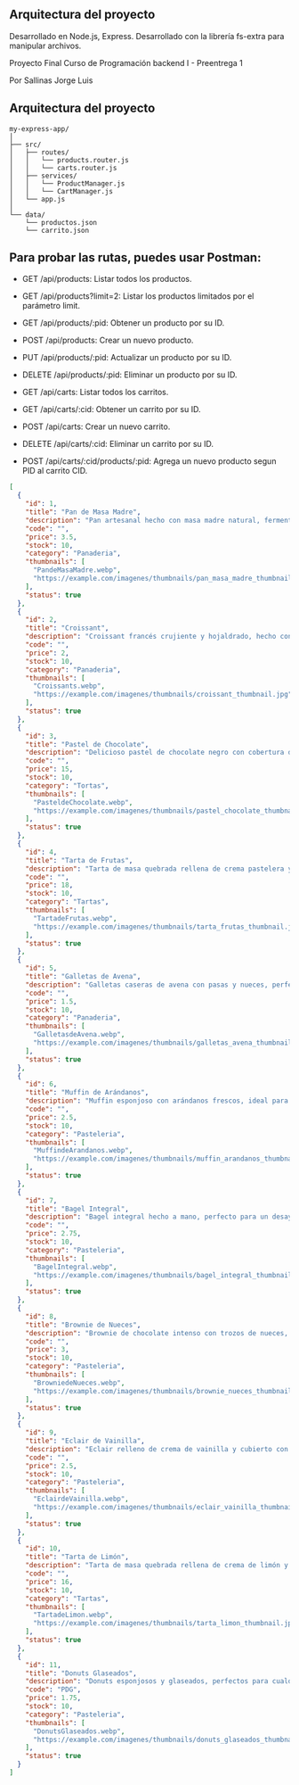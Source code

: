 ## Arquitectura del proyecto
Desarrollado en Node.js, Express.
Desarrollado con la librería fs-extra para manipular archivos.

Proyecto Final Curso de Programación backend I - Preentrega 1

Por Sallinas Jorge Luis

## Arquitectura del proyecto
```text
my-express-app/
│
├── src/
│   ├── routes/
│   │   └── products.router.js
│   │   └── carts.router.js
│   ├── services/
│   │   └── ProductManager.js
│   │   └── CartManager.js
│   └── app.js
│
└── data/
    └── productos.json
    └── carrito.json
```

## Para probar las rutas, puedes usar Postman:

- GET /api/products: Listar todos los productos.
- GET /api/products?limit=2: Listar los productos limitados por el parámetro limit.
- GET /api/products/:pid: Obtener un producto por su ID.
- POST /api/products: Crear un nuevo producto.
- PUT /api/products/:pid: Actualizar un producto por su ID.
- DELETE /api/products/:pid: Eliminar un producto por su ID.

- GET /api/carts: Listar todos los carritos.
- GET /api/carts/:cid: Obtener un carrito por su ID.
- POST /api/carts: Crear un nuevo carrito.
- DELETE /api/carts/:cid: Eliminar un carrito por su ID.
- POST /api/carts/:cid/products/:pid: Agrega un nuevo producto segun PID al carrito CID.



```json
[
  {
    "id": 1,
    "title": "Pan de Masa Madre",
    "description": "Pan artesanal hecho con masa madre natural, fermentado durante 48 horas para obtener una textura crujiente por fuera y suave por dentro. Ideal para acompañar cualquier comida o disfrutar solo con un poco de aceite de oliva.",
    "code": "",
    "price": 3.5,
    "stock": 10,
    "category": "Panaderia",
    "thumbnails": [
      "PandeMasaMadre.webp",
      "https://example.com/imagenes/thumbnails/pan_masa_madre_thumbnail.jpg"
    ],
    "status": true
  },
  {
    "id": 2,
    "title": "Croissant",
    "description": "Croissant francés crujiente y hojaldrado, hecho con mantequilla de alta calidad. Perfecto para un desayuno gourmet o una merienda deliciosa.",
    "code": "",
    "price": 2,
    "stock": 10,
    "category": "Panaderia",
    "thumbnails": [
      "Croissants.webp",
      "https://example.com/imagenes/thumbnails/croissant_thumbnail.jpg"
    ],
    "status": true
  },
  {
    "id": 3,
    "title": "Pastel de Chocolate",
    "description": "Delicioso pastel de chocolate negro con cobertura de ganache, decorado con virutas de chocolate. Perfecto para cualquier ocasión especial o para satisfacer tus antojos de chocolate.",
    "code": "",
    "price": 15,
    "stock": 10,
    "category": "Tortas",
    "thumbnails": [
      "PasteldeChocolate.webp",
      "https://example.com/imagenes/thumbnails/pastel_chocolate_thumbnail.jpg"
    ],
    "status": true
  },
  {
    "id": 4,
    "title": "Tarta de Frutas",
    "description": "Tarta de masa quebrada rellena de crema pastelera y decorada con una selección de frutas frescas de temporada. Un postre ligero y refrescante ideal para el verano.",
    "code": "",
    "price": 18,
    "stock": 10,
    "category": "Tartas",
    "thumbnails": [
      "TartadeFrutas.webp",
      "https://example.com/imagenes/thumbnails/tarta_frutas_thumbnail.jpg"
    ],
    "status": true
  },
  {
    "id": 5,
    "title": "Galletas de Avena",
    "description": "Galletas caseras de avena con pasas y nueces, perfectas para un snack saludable. Crujientes por fuera y suaves por dentro, con un sabor reconfortante.",
    "code": "",
    "price": 1.5,
    "stock": 10,
    "category": "Panaderia",
    "thumbnails": [
      "GalletasdeAvena.webp",
      "https://example.com/imagenes/thumbnails/galletas_avena_thumbnail.jpg"
    ],
    "status": true
  },
  {
    "id": 6,
    "title": "Muffin de Arándanos",
    "description": "Muffin esponjoso con arándanos frescos, ideal para el desayuno o la merienda. Cada bocado está lleno de jugosos arándanos que aportan un sabor dulce y ácido a la vez.",
    "code": "",
    "price": 2.5,
    "stock": 10,
    "category": "Pasteleria",
    "thumbnails": [
      "MuffindeArandanos.webp",
      "https://example.com/imagenes/thumbnails/muffin_arandanos_thumbnail.jpg"
    ],
    "status": true
  },
  {
    "id": 7,
    "title": "Bagel Integral",
    "description": "Bagel integral hecho a mano, perfecto para un desayuno saludable. Ideal para combinar con queso crema y salmón ahumado.",
    "code": "",
    "price": 2.75,
    "stock": 10,
    "category": "Pasteleria",
    "thumbnails": [
      "BagelIntegral.webp",
      "https://example.com/imagenes/thumbnails/bagel_integral_thumbnail.jpg"
    ],
    "status": true
  },
  {
    "id": 8,
    "title": "Brownie de Nueces",
    "description": "Brownie de chocolate intenso con trozos de nueces, perfecto para los amantes del chocolate. Cada bocado es una explosión de sabor.",
    "code": "",
    "price": 3,
    "stock": 10,
    "category": "Pasteleria",
    "thumbnails": [
      "BrowniedeNueces.webp",
      "https://example.com/imagenes/thumbnails/brownie_nueces_thumbnail.jpg"
    ],
    "status": true
  },
  {
    "id": 9,
    "title": "Eclair de Vainilla",
    "description": "Eclair relleno de crema de vainilla y cubierto con un glaseado de chocolate. Un clásico de la repostería francesa.",
    "code": "",
    "price": 2.5,
    "stock": 10,
    "category": "Pasteleria",
    "thumbnails": [
      "EclairdeVainilla.webp",
      "https://example.com/imagenes/thumbnails/eclair_vainilla_thumbnail.jpg"
    ],
    "status": true
  },
  {
    "id": 10,
    "title": "Tarta de Limón",
    "description": "Tarta de masa quebrada rellena de crema de limón y cubierta con merengue tostado. Un postre fresco y ácido.",
    "code": "",
    "price": 16,
    "stock": 10,
    "category": "Tartas",
    "thumbnails": [
      "TartadeLimon.webp",
      "https://example.com/imagenes/thumbnails/tarta_limon_thumbnail.jpg"
    ],
    "status": true
  },
  {
    "id": 11,
    "title": "Donuts Glaseados",
    "description": "Donuts esponjosos y glaseados, perfectos para cualquier ocasión. Disfruta de su textura suave y su dulce glaseado.",
    "code": "PDG",
    "price": 1.75,
    "stock": 10,
    "category": "Pasteleria",
    "thumbnails": [
      "DonutsGlaseados.webp",
      "https://example.com/imagenes/thumbnails/donuts_glaseados_thumbnail.jpg"
    ],
    "status": true
  }
]

```